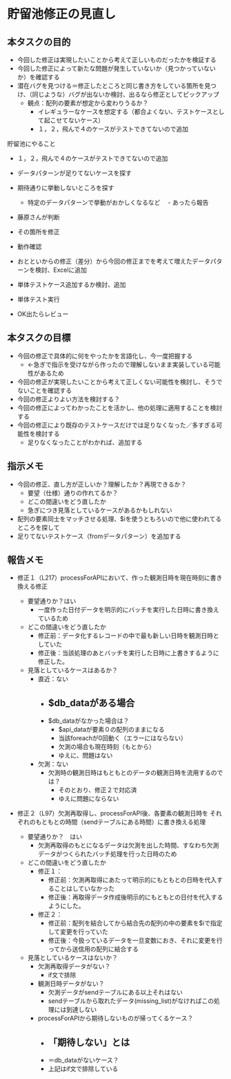 # 貯留池修正の見直し

## 本タスクの目的
- 今回した修正は実現したいことから考えて正しいものだったかを検証する
- 今回した修正によって新たな問題が発生していないか（見つかっていないか）を確認する
- 潜在バグを見つける＝修正したところと同じ書き方をしている箇所を見つけ、（同じような）バグが出ないか検討、出るなら修正としてピックアップ
    - 観点：配列の要素が想定から変わりうるか？
        - イレギュラーなケースを想定する（都合よくない、テストケースとして起こせてないケース）
        - １，２，飛んで４のケースがテストできてないので追加
        
貯留池にやること
- １，２，飛んで４のケースがテストできてないので追加
- データパターンが足りてないケースを探す

- 期待通りに挙動しないところを探す
  - 特定のデータパターンで挙動がおかしくなるなど
　- あったら報告
- 藤原さんが判断
- その箇所を修正
- 動作確認
- おとといからの修正（差分）から今回の修正までを考えて増えたデータパターンを検討、Excelに追加
- 単体テストケース追加するか検討、追加
- 単体テスト実行
- OK出たらレビュー

## 本タスクの目標
- 今回の修正で具体的に何をやったかを言語化し、今一度把握する
    - ←急ぎで指示を受けながら作ったので理解しないまま実装している可能性があるため
- 今回の修正が実現したいことから考えて正しくない可能性を検討し、そうでないことを確認する
- 今回の修正よりよい方法を検討する？
- 今回の修正によってわかったことを活かし、他の処理に適用することを検討する
- 今回の修正により既存のテストケースだけでは足りなくなった／多すぎる可能性を検討する
    - 足りなくなったことがわかれば、追加する

## 指示メモ
- 今回の修正、直し方が正しいか？理解したか？再現できるか？
    - 要望（仕様）通りの作れてるか？
    - どこの間違いをどう直したか
    - 急ぎにつき見落としているケースがあるかもしれない
- 配列の要素同士をマッチさせる処理、$iを使うともろいので他に使われてるところを探して
- 足りてないテストケース（fromデータパターン）を追加する

## 報告メモ
- 修正１（L217）processForAPIにおいて、作った観測日時を現在時刻に書き換える修正
    - 要望通りか？はい
        -  一度作った日付データを明示的にバッチを実行した日時に書き換えているため
    - どこの間違いをどう直したか
        - 修正前：データ化するレコードの中で最も新しい日時を観測日時としていた
        - 修正後：当該処理のあとバッチを実行した日時に上書きするように修正した。
    - 見落としているケースはあるか？
        - 直近：ない
            - $db_dataがある場合
                - 
            - $db_dataがなかった場合は？
                - $api_dataが要素０の配列のままになる
                - 当該foreachが0回動く（エラーにはならない）
                - 欠測の場合も現在時刻（もとから）
                - ゆえに、問題はない
        - 欠測：ない
            - 欠測時の観測日時はもともとのデータの観測日時を流用するのでは？
                - そのとおり、修正２で対応済
                - ゆえに問題にならない

- 修正２（L97）欠測再取得し、processForAPI後、各要素の観測日時を
それぞれのもともとの時間（sendテーブルにある時間）に書き換える処理
    - 要望通りか？　はい
        - 欠測再取得のもとになるデータは欠測を出した時間、すなわち欠測データがつくられたバッチ処理を行った日時のため
    - どこの間違いをどう直したか
        - 修正１：
            - 修正前：欠測再取得にあたって明示的にもともとの日時を代入することはしていなかった
            - 修正後：再取得データ作成後明示的にもともとの日付を代入するようにした。
        - 修正２：
            - 修正前：配列を結合してから結合先の配列の中の要素を$iで指定して変更を行っていた
            - 修正後：今扱っているデータを一旦変数におき、それに変更を行ってから送信用の配列に結合する
    - 見落としているケースはないか？
        - 欠測再取得データがない？
            - if文で排除
        - 観測日時データがない？
            - 欠測データがsendテーブルにある以上それはない
            - sendテーブルから取れたデータ(missing_list)がなければこの処理には到達しない
        - processForAPIから期待しないものが帰ってくるケース？
            - 「期待しない」とは
                - 
            - ＝db_dataがないケース？
            - 上記はif文で排除している
